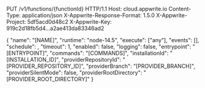 PUT /v1/functions/{functionId} HTTP/1.1
Host: cloud.appwrite.io
Content-Type: application/json
X-Appwrite-Response-Format: 1.5.0
X-Appwrite-Project: 5df5acd0d48c2
X-Appwrite-Key: 919c2d18fb5d4...a2ae413da83346ad2

{
  "name": "[NAME]",
  "runtime": "node-14.5",
  "execute": ["any"],
  "events": [],
  "schedule": ,
  "timeout": 1,
  "enabled": false,
  "logging": false,
  "entrypoint": "[ENTRYPOINT]",
  "commands": "[COMMANDS]",
  "installationId": "[INSTALLATION_ID]",
  "providerRepositoryId": "[PROVIDER_REPOSITORY_ID]",
  "providerBranch": "[PROVIDER_BRANCH]",
  "providerSilentMode": false,
  "providerRootDirectory": "[PROVIDER_ROOT_DIRECTORY]"
}

